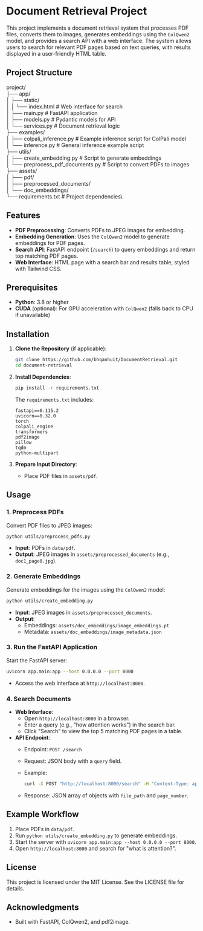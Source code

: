 # Document Retrieval Project

This project implements a document retrieval system that processes PDF files, converts them to images, generates embeddings using the `ColQwen2` model, and provides a search API with a web interface. The system allows users to search for relevant PDF pages based on text queries, with results displayed in a user-friendly HTML table.

## Project Structure
project/\
├── app/\
│ ├── static/\
│ │ └── index.html # Web interface for search\
│ ├── main.py # FastAPI application\
│ ├── models.py # Pydantic models for API\
│ └── services.py # Document retrieval logic\
├── examples/\
│ ├── colpali_inference.py # Example inference script for ColPali model\
│ └── inference.py # General inference example script\
├── utils/\
│ ├── create_embedding.py # Script to generate embeddings\
│ └── preprocess_pdf_documents.py # Script to convert PDFs to images\
├── assets/\
│ ├── pdf/\
│ ├── preprocessed_documents/\
│ └── doc_embeddings/\
└── requirements.txt # Project dependencies\

## Features

- **PDF Preprocessing**: Converts PDFs to JPEG images for embedding.
- **Embedding Generation**: Uses the `ColQwen2` model to generate embeddings for PDF pages.
- **Search API**: FastAPI endpoint (`/search`) to query embeddings and return top matching PDF pages.
- **Web Interface**: HTML page with a search bar and results table, styled with Tailwind CSS.

## Prerequisites

- **Python**: 3.8 or higher
- **CUDA** (optional): For GPU acceleration with `ColQwen2` (falls back to CPU if unavailable)

## Installation

1. **Clone the Repository** (if applicable):

   ```bash
   git clone https://github.com/bhqanhuit/DocumentRetrieval.git
   cd document-retrieval
   ```

2. **Install Dependencies**:

   ```bash
   pip install -r requirements.txt
   ```

   The `requirements.txt` includes:

   ```
   fastapi==0.115.2
   uvicorn==0.32.0
   torch
   colpali_engine
   transformers
   pdf2image
   pillow
   tqdm
   python-multipart
   ```

3. **Prepare Input Directory**:

   - Place PDF files in `assets/pdf`.

## Usage

### 1. Preprocess PDFs

Convert PDF files to JPEG images:

```bash
python utils/preprocess_pdfs.py
```

- **Input**: PDFs in `data/pdf`.
- **Output**: JPEG images in `assets/preprocessed_documents` (e.g., `doc1_page0.jpg`).

### 2. Generate Embeddings

Generate embeddings for the images using the `ColQwen2` model:

```bash
python utils/create_embedding.py
```

- **Input**: JPEG images in `assets/preprocessed_documents`.
- **Output**:
  - Embeddings: `assets/doc_embeddings/image_embeddings.pt`
  - Metadata: `assets/doc_embeddings/image_metadata.json`

### 3. Run the FastAPI Application

Start the FastAPI server:

```bash
uvicorn app.main:app --host 0.0.0.0 --port 8000
```

- Access the web interface at `http://localhost:8000`.

### 4. Search Documents

- **Web Interface**:
  - Open `http://localhost:8000` in a browser.
  - Enter a query (e.g., "how attention works") in the search bar.
  - Click "Search" to view the top 5 matching PDF pages in a table.
- **API Endpoint**:
  - Endpoint: `POST /search`
  - Request: JSON body with a `query` field.
  - Example:

    ```bash
    curl -X POST "http://localhost:8000/search" -H "Content-Type: application/json" -d '{"query": "what is colipali"}'
    ```
  - Response: JSON array of objects with `file_path` and `page_number`.

## Example Workflow

1. Place PDFs in `data/pdf`.
2. Run `python utils/create_embedding.py` to generate embeddings.
3. Start the server with `uvicorn app.main:app --host 0.0.0.0 --port 8000`.
4. Open `http://localhost:8000` and search for "what is attention?".

## License

This project is licensed under the MIT License. See the LICENSE file for details.

## Acknowledgments

- Built with FastAPI, ColQwen2, and pdf2image.